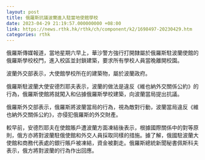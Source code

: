 ```yaml
---
layout: post
title: 俄羅斯抗議波蘭進入駐當地使館學校
date: 2023-04-29 21:19:57.000000000 +08:00
link: https://news.rthk.hk/rthk/ch/component/k2/1698497-20230429.htm
categories: rthk
---
```


俄羅斯傳媒報道，當地星期六早上，華沙警方強行打開隸屬於俄羅斯駐波蘭使館的俄羅斯學校校門，進入校區並封鎖建築，要求所有學校人員當晚離開校園。

波蘭外交部表示，大使館學校所在的建築物，屬於波蘭政府。

俄羅斯駐波蘭大使安德烈耶夫表示，波蘭的做法是違反《維也納外交關係公約》的行為，俄羅斯使館將就闖入和佔據俄羅斯學校建築，向波蘭當局提出抗議。

俄羅斯外交部表示，俄羅斯將波蘭當局的行為，視為敵對行動，波蘭當局違反《維也納外交關係公約》，亦侵犯俄羅斯的外交財產。

較早前，安德烈耶夫在使館賬戶遭波蘭方面凍結後表示，根據國際關係中的對等原則，俄方亦將對波蘭駐俄使館和外交人員採取同樣的措施。據了解，俄國駐波蘭大使館和商務代表處的銀行賬戶被凍結，資金被劃走。俄羅斯總統新聞秘書佩斯科夫表示，俄方將對波蘭的行為作出回應。
